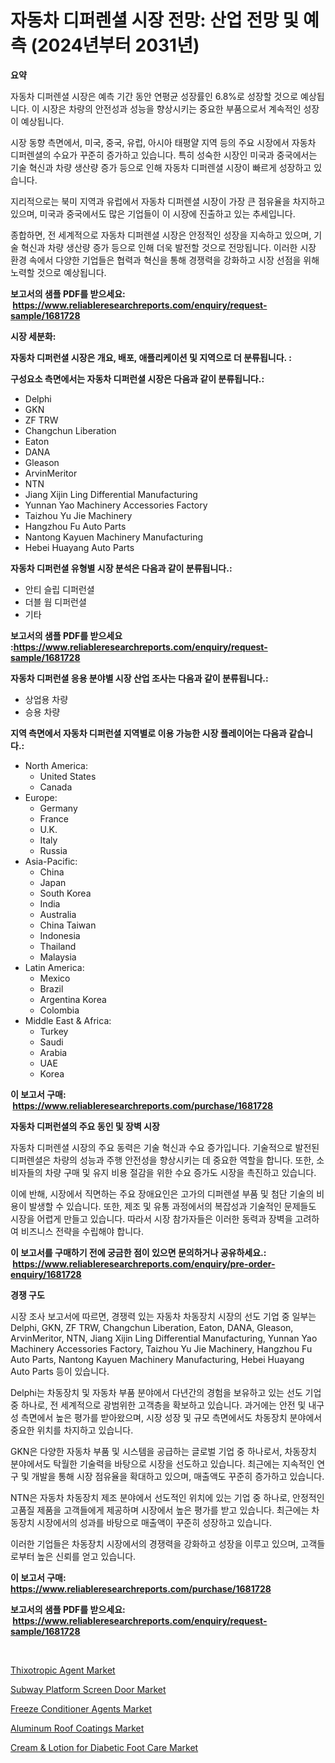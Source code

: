 <p><h1>자동차 디퍼렌셜 시장 전망: 산업 전망 및 예측 (2024년부터 2031년)</h1></p><p><strong>요약</strong></p>
<p><p>자동차 디퍼렌셜 시장은 예측 기간 동안 연평균 성장률인 6.8%로 성장할 것으로 예상됩니다. 이 시장은 차량의 안전성과 성능을 향상시키는 중요한 부품으로서 계속적인 성장이 예상됩니다.</p><p>시장 동향 측면에서, 미국, 중국, 유럽, 아시아 태평얄 지역 등의 주요 시장에서 자동차 디퍼렌셜의 수요가 꾸준히 증가하고 있습니다. 특히 성숙한 시장인 미국과 중국에서는 기술 혁신과 차량 생산량 증가 등으로 인해 자동차 디퍼렌셜 시장이 빠르게 성장하고 있습니다.</p><p>지리적으로는 북미 지역과 유럽에서 자동차 디퍼렌셜 시장이 가장 큰 점유율을 차지하고 있으며, 미국과 중국에서도 많은 기업들이 이 시장에 진출하고 있는 추세입니다.</p><p>종합하면, 전 세계적으로 자동차 디퍼렌셜 시장은 안정적인 성장을 지속하고 있으며, 기술 혁신과 차량 생산량 증가 등으로 인해 더욱 발전할 것으로 전망됩니다. 이러한 시장 환경 속에서 다양한 기업들은 협력과 혁신을 통해 경쟁력을 강화하고 시장 선점을 위해 노력할 것으로 예상됩니다.</p></p>
<p><strong>보고서의 샘플 PDF를 받으세요: &nbsp;<a href="https://www.reliableresearchreports.com/enquiry/request-sample/1681728">https://www.reliableresearchreports.com/enquiry/request-sample/1681728</a></strong></p>
<p><strong>시장 세분화:</strong></p>
<p><strong> 자동차 디퍼런셜 시장은 개요, 배포, 애플리케이션 및 지역으로 더 분류됩니다. :</strong></p>
<p><strong>구성요소 측면에서는 자동차 디퍼런셜 시장은 다음과 같이 분류됩니다.:</strong></p>
<p><ul><li>Delphi</li><li>GKN</li><li>ZF TRW</li><li>Changchun Liberation</li><li>Eaton</li><li>DANA</li><li>Gleason</li><li>ArvinMeritor</li><li>NTN</li><li>Jiang Xijin Ling Differential Manufacturing</li><li>Yunnan Yao Machinery Accessories Factory</li><li>Taizhou Yu Jie Machinery</li><li>Hangzhou Fu Auto Parts</li><li>Nantong Kayuen Machinery Manufacturing</li><li>Hebei Huayang Auto Parts</li></ul></p>
<p><strong> 자동차 디퍼런셜 유형별 시장 분석은 다음과 같이 분류됩니다.:</strong></p>
<p><ul><li>안티 슬립 디퍼런셜</li><li>더블 웜 디퍼런셜</li><li>기타</li></ul></p>
<p><strong>보고서의 샘플 PDF를 받으세요 :<a href="https://www.reliableresearchreports.com/enquiry/request-sample/1681728">https://www.reliableresearchreports.com/enquiry/request-sample/1681728</a></strong></p>
<p><strong> 자동차 디퍼런셜 응용 분야별 시장 산업 조사는 다음과 같이 분류됩니다.:</strong></p>
<p><ul><li>상업용 차량</li><li>승용 차량</li></ul></p>
<p><strong>지역 측면에서 자동차 디퍼런셜 지역별로 이용 가능한 시장 플레이어는 다음과 같습니다.:</strong></p>
<p><ul>
    <li>
        North America:
        <ul>
            <li>United States</li>
            <li>Canada</li>
        </ul>
    </li>
    <li>
        Europe:
        <ul>
            <li>Germany</li>
            <li>France</li>
            <li>U.K.</li>
            <li>Italy</li>
            <li>Russia</li>
        </ul>
    </li>
    <li>
        Asia-Pacific:
        <ul>
            <li>China</li>
            <li>Japan</li>
            <li>South Korea</li>
            <li>India</li>
            <li>Australia</li>
            <li>China Taiwan</li>
            <li>Indonesia</li>
            <li>Thailand</li>
            <li>Malaysia</li>
        </ul>
    </li>
    <li>
        Latin America:
        <ul>
            <li>Mexico</li>
            <li>Brazil</li>
            <li>Argentina Korea</li>
            <li>Colombia</li>
        </ul>
    </li>
    <li>
        Middle East & Africa:
        <ul>
            <li>Turkey</li>
            <li>Saudi</li>
            <li>Arabia</li>
            <li>UAE</li>
            <li>Korea</li>
        </ul>
    </li>
    </ul></p>
<p><strong>이 보고서 구매: &nbsp;<a href="https://www.reliableresearchreports.com/purchase/1681728">https://www.reliableresearchreports.com/purchase/1681728</a></strong></p>
<p><strong>자동차 디퍼런셜의 주요 동인 및 장벽 시장</strong></p>
<p><p>자동차 디퍼렌셜 시장의 주요 동력은 기술 혁신과 수요 증가입니다. 기술적으로 발전된 디퍼렌셜은 차량의 성능과 주행 안전성을 향상시키는 데 중요한 역할을 합니다. 또한, 소비자들의 차량 구매 및 유지 비용 절감을 위한 수요 증가도 시장을 촉진하고 있습니다. </p><p>이에 반해, 시장에서 직면하는 주요 장애요인은 고가의 디퍼렌셜 부품 및 첨단 기술의 비용이 발생할 수 있습니다. 또한, 제조 및 유통 과정에서의 복잡성과 기술적인 문제들도 시장을 어렵게 만들고 있습니다. 따라서 시장 참가자들은 이러한 동력과 장벽을 고려하여 비즈니스 전략을 수립해야 합니다.</p></p>
<p><strong>이 보고서를 구매하기 전에 궁금한 점이 있으면 문의하거나 공유하세요.: &nbsp;<a href="https://www.reliableresearchreports.com/enquiry/pre-order-enquiry/1681728">https://www.reliableresearchreports.com/enquiry/pre-order-enquiry/1681728</a></strong></p>
<p><strong>경쟁 구도</strong></p>
<p><p>시장 조사 보고서에 따르면, 경쟁력 있는 자동차 차동장치 시장의 선도 기업 중 일부는 Delphi, GKN, ZF TRW, Changchun Liberation, Eaton, DANA, Gleason, ArvinMeritor, NTN, Jiang Xijin Ling Differential Manufacturing, Yunnan Yao Machinery Accessories Factory, Taizhou Yu Jie Machinery, Hangzhou Fu Auto Parts, Nantong Kayuen Machinery Manufacturing, Hebei Huayang Auto Parts 등이 있습니다.</p><p>Delphi는 차동장치 및 자동차 부품 분야에서 다년간의 경험을 보유하고 있는 선도 기업 중 하나로, 전 세계적으로 광범위한 고객층을 확보하고 있습니다. 과거에는 안전 및 내구성 측면에서 높은 평가를 받아왔으며, 시장 성장 및 규모 측면에서도 차동장치 분야에서 중요한 위치를 차지하고 있습니다.</p><p>GKN은 다양한 자동차 부품 및 시스템을 공급하는 글로벌 기업 중 하나로서, 차동장치 분야에서도 탁월한 기술력을 바탕으로 시장을 선도하고 있습니다. 최근에는 지속적인 연구 및 개발을 통해 시장 점유율을 확대하고 있으며, 매출액도 꾸준히 증가하고 있습니다.</p><p>NTN은 자동차 차동장치 제조 분야에서 선도적인 위치에 있는 기업 중 하나로, 안정적인 고품질 제품을 고객들에게 제공하며 시장에서 높은 평가를 받고 있습니다. 최근에는 차동장치 시장에서의 성과를 바탕으로 매출액이 꾸준히 성장하고 있습니다.</p><p>이러한 기업들은 차동장치 시장에서의 경쟁력을 강화하고 성장을 이루고 있으며, 고객들로부터 높은 신뢰를 얻고 있습니다.</p></p>
<p><strong>이 보고서 구매: &nbsp; <a href="https://www.reliableresearchreports.com/purchase/1681728">https://www.reliableresearchreports.com/purchase/1681728</a></strong></p>
<p><strong>보고서의 샘플 PDF를 받으세요: &nbsp;<a href="https://www.reliableresearchreports.com/enquiry/request-sample/1681728">https://www.reliableresearchreports.com/enquiry/request-sample/1681728</a></strong><strong></strong></p>
<p>&nbsp;</p>
<p><p><a href="https://view.publitas.com/reportprime-1/global-thixotropic-agent-market-size-and-market-trends-insights-and-projections-from-2024-to-2031/">Thixotropic Agent Market</a></p><p><a href="https://github.com/joannesouthgate/Market-Research-Report-List-2/blob/main/subway-platform-screen-door-market.md">Subway Platform Screen Door Market</a></p><p><a href="https://extreme-scabiosa-c81.notion.site/Freeze-Conditioner-Agents-Market-Size-and-Growth-Market-Segmentation-Regional-and-Country-Breakdow-bd1a04e647d54629b269bff1fd03fe56">Freeze Conditioner Agents Market</a></p><p><a href="https://view.publitas.com/reportprime-1/aluminum-roof-coatings-market-size-furnishes-valuable-information-encompassing-market-share-market-trends-and-projections-spanning-from-2024-to-2031/">Aluminum Roof Coatings Market</a></p><p><a href="https://carnation-joke-41f.notion.site/Cream-Lotion-for-Diabetic-Foot-Care-Market-Analysis-Examines-its-Scope-on-Growth-Opportunities-an-d7a7ecf83e78467a8491483c3f2116a4">Cream & Lotion for Diabetic Foot Care Market</a></p></p>
